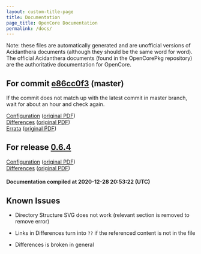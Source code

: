 ```yaml
---
layout: custom-title-page
title: Documentation
page_title: OpenCore Documentation
permalink: /docs/
---
```

Note: these files are automatically generated and are unofficial versions of Acidanthera documents (although they should be the same word for word). The official Acidanthera documents (found in the OpenCorePkg repository) are the authoritative documentation for OpenCore.

## For commit [e86cc0f3](https://github.com/acidanthera/OpenCorePkg/tree/e86cc0f3a065b4a0c5ab9e40c48c9e9eb2f99417) (master)

If the commit does not match up with the latest commit in master branch, wait for about an hour and check again.

[Configuration](latest/Configuration.html) ([original PDF](https://github.com/acidanthera/OpenCorePkg/blob/e86cc0f3a065b4a0c5ab9e40c48c9e9eb2f99417/Docs/Configuration.pdf))
<br>
[Differences](latest/Differences.html) ([original PDF](https://github.com/acidanthera/OpenCorePkg/blob/e86cc0f3a065b4a0c5ab9e40c48c9e9eb2f99417/Docs/Differences/Differences.pdf))
<br>
[Errata](latest/Errata.html) ([original PDF](https://github.com/acidanthera/OpenCorePkg/blob/e86cc0f3a065b4a0c5ab9e40c48c9e9eb2f99417/Docs/Errata/Errata.pdf))

## For release [0.6.4](https://github.com/acidanthera/OpenCorePkg/tree/0.6.4)

[Configuration](release/Configuration.html) ([original PDF](https://github.com/acidanthera/OpenCorePkg/blob/0.6.4/Docs/Configuration.pdf))
<br>
[Differences](release/Differences.html) ([original PDF](https://github.com/acidanthera/OpenCorePkg/blob/0.6.4/Docs/Differences/Differences.pdf))

#### Documentation compiled at 2020-12-28 20:53:22 (UTC)

## Known Issues

* Directory Structure SVG does not work (relevant section is removed to remove error)

* Links in Differences turn into `??` if the referenced content is not in the file

* Differences is broken in general
